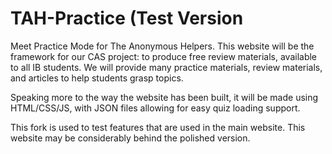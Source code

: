 # TAH-Practice (Test Version

Meet Practice Mode for The Anonymous Helpers. This website will be the framework for our CAS project: to produce free review materials, available to all IB students. We will provide many practice materials, review materials, and articles to help students grasp topics.

Speaking more to the way the website has been built, it will be made using HTML/CSS/JS, with JSON files allowing for easy quiz loading support.

This fork is used to test features that are used in the main website. This website may be considerably behind the polished version.
